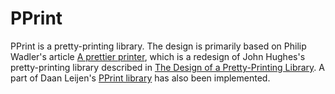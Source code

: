 # PPrint

PPrint is a pretty-printing library.  The design is primarily based on Philip
Wadler's article
[A prettier printer](http://homepages.inf.ed.ac.uk/wadler/topics/language-design.html),
which is a redesign of John Hughes's pretty-printing library described in
[The Design of a Pretty-Printing Library](http://citeseerx.ist.psu.edu/viewdoc/summary?doi=10.1.1.38.8777).
A part of Daan Leijen's [PPrint library](http://www.cs.uu.nl/~daan/pprint.html)
has also been implemented.
